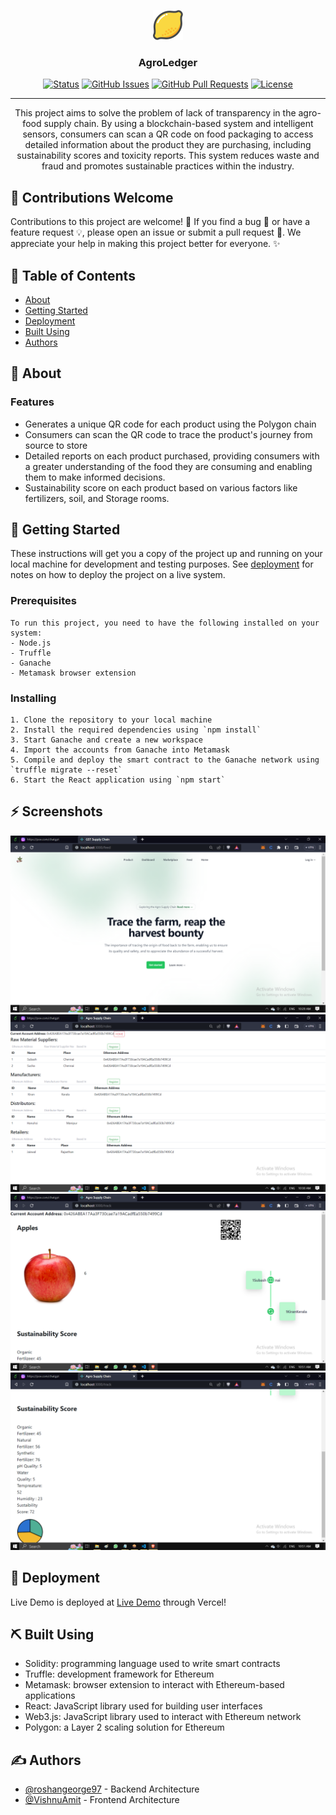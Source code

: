 
<div align="center">
   
  
[![Logo](/Screenshots/2137825_food_fruit_lemon_organic_vegan_icon(1).png)]()
<h3 align="center">AgroLedger</h3>

  
  [![Status](https://img.shields.io/badge/status-active-success.svg)]() 
  [![GitHub Issues](https://img.shields.io/github/issues/kylelobo/The-Documentation-Compendium.svg)](https://github.com/kylelobo/The-Documentation-Compendium/issues)
  [![GitHub Pull Requests](https://img.shields.io/github/issues-pr/kylelobo/The-Documentation-Compendium.svg)](https://github.com/kylelobo/The-Documentation-Compendium/pulls)
  [![License](https://img.shields.io/badge/license-MIT-blue.svg)](/LICENSE)


---
</div>
<p align="center">This project aims to solve the problem of lack of transparency in the agro-food supply chain. By using a blockchain-based system and intelligent sensors, consumers can scan a QR code on food packaging to access detailed information about the product they are purchasing, including sustainability scores and toxicity reports. This system reduces waste and fraud and promotes sustainable practices within the industry.
    <br> 
</p>

## 👥 Contributions Welcome

Contributions to this project are welcome! 🎉 If you find a bug 🐛 or have a feature request 💡, please open an issue or submit a pull request 🤝. We appreciate your help in making this project better for everyone. ✨

## 📝 Table of Contents
- [About](#about)
- [Getting Started](#getting_started)
- [Deployment](#deployment)
- [Built Using](#built_using)
- [Authors](#authors)

## 🧐 About <a name = "about"></a>
### Features
- Generates a unique QR code for each product using the Polygon chain
- Consumers can scan the QR code to trace the product's journey from source to store
- Detailed reports on each product purchased, providing consumers with a greater understanding of the food they are consuming and enabling them to make informed decisions.
- Sustainability score on each product based on various factors like fertilizers, soil, and Storage rooms.

## 🏁 Getting Started <a name = "getting_started"></a>
These instructions will get you a copy of the project up and running on your local machine for development and testing purposes. See [deployment](#deployment) for notes on how to deploy the project on a live system.

### Prerequisites

```
To run this project, you need to have the following installed on your system:
- Node.js
- Truffle
- Ganache
- Metamask browser extension
```

### Installing

```
1. Clone the repository to your local machine
2. Install the required dependencies using `npm install`
3. Start Ganache and create a new workspace
4. Import the accounts from Ganache into Metamask
5. Compile and deploy the smart contract to the Ganache network using `truffle migrate --reset`
6. Start the React application using `npm start`
```

## ⚡ Screenshots

[![Homepage](/Screenshots/Screenshot(294).png)]()
[![Stakeholders Registration](/Screenshots/Screenshot(296).png)]()
[![Product Info](/Screenshots/Screenshot(300).png)]()
[![Product Info](/Screenshots/Screenshot(301).png)]()



## 🚀 Deployment <a name = "deployment"></a>
Live Demo is deployed at [Live Demo](https://tax-chain.vercel.app/) through Vercel!

## ⛏️ Built Using <a name = "built_using"></a>
- Solidity: programming language used to write smart contracts
- Truffle: development framework for Ethereum
- Metamask: browser extension to interact with Ethereum-based applications
- React: JavaScript library used for building user interfaces
- Web3.js: JavaScript library used to interact with Ethereum network
- Polygon: a Layer 2 scaling solution for Ethereum

## ✍️ Authors <a name = "authors"></a>
- [@roshangeorge97](https://github.com/roshangeorge97) - Backend Architecture
- [@VishnuAmit](https://github.com/VishnuAmit) - Frontend Architecture

